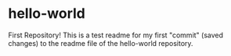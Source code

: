 # hello-world
First Repository! 
This is a test readme for my first "commit" (saved changes) to the readme file
of the hello-world repository.
